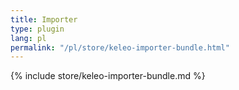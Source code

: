 ```yaml
---
title: Importer
type: plugin
lang: pl
permalink: "/pl/store/keleo-importer-bundle.html" 
---
```


{% include store/keleo-importer-bundle.md %}
